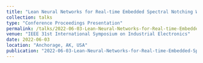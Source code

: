 ```yaml
---
title: "Lean Neural Networks for Real-time Embedded Spectral Notching Waveform Design"
collection: talks
type: "Conference Proceedings Presentation"
permalink: /talks/2022-06-03-Lean-Neural-Networks-for-Real-time-Embedded-Spectral-Notching-Waveform-Design
venue: "IEEE 31st International Symposium on Industrial Electronics"
date: 2022-06-03
location: "Anchorage, AK, USA"
publication: "2022-06-03-Lean-Neural-Networks-for-Real-time-Embedded-Spectral-Notching-Waveform-Design"
---
```

